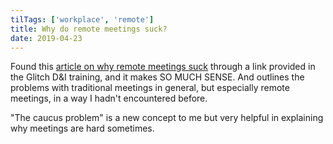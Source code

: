 ```yaml
---
tilTags: ['workplace', 'remote']
title: Why do remote meetings suck?
date: 2019-04-23
---
```



Found this [article on why remote meetings suck](https://chelseatroy.com/2018/03/29/why-do-remote-meetings-suck-so-much/) through a link provided in the Glitch D&I training, and it makes SO MUCH SENSE. And outlines the problems with traditional meetings in general, but especially remote meetings, in a way I hadn't encountered before. 

"The caucus problem" is a new concept to me but very helpful in explaining why meetings are hard sometimes. 